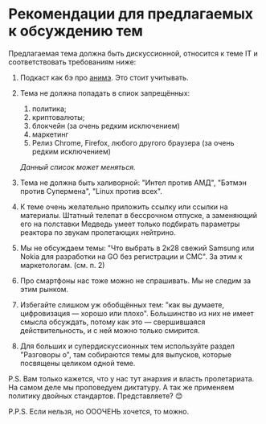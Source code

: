 #  Рекомендации для предлагаемых к обсуждению тем

Предлагаемая тема должна быть дискуссионной, относится к теме IT и соответствовать требованиям ниже:

1. Подкаст как бэ про [анимэ](https://bash.im/quote/42). Это стоит учитывать.

1. Тема не должна попадать в спиок запрещённых:
    1. политика;
    1. криптовалюты;
    1. блокчейн (за очень редким исключением)
    1. маркетинг
    1. Релиз Chrome, Firefox, любого другого браузера (за очень редким исключением)
  
    *Данный список может меняться.*

1. Тема не должна быть халиворной: "Интел против АМД", "Бэтмэн против Супермена", "Linux против всех".

1. К теме очень желательно приложить ссылку или ссылки на материалы. Штатный телепат в бессрочном отпуске, а заменяющий его на полставки Медведь умеет только подбирать параметры реактора по звукам пролетающих нейтрино.

1. Мы не обсуждаем темы: "Что выбрать в 2к28 свежий Samsung или Nokia для разработки на GO без регистрации и СМС". За этим к маркетологам. (см. п. 2)

1. Про смартфоны нас тоже можно не спрашивать. Мы не следим за этим рынком. 

1. Избегайте слишком уж обобщённых тем: "как вы думаете, цифровизация — хорошо или плохо". Большинство из них не имеет смысла обсуждать, потому как это —  свершившаяся действительность, и с ней можно только смирится.

1. Для больших и супердискуссионных тем используйте раздел "Разговоры о", там собираются темы для выпусков, которые посвящены целиком одной теме.

P.S.
Вам только кажется, что у нас тут анархия и власть пролетариата. На самом деле мы проповедуем диктатуру. А так же применяем политику  двойных стандартов. Представляете? 😊

P.P.S.
Если нельзя, но ОООЧЕНЬ хочется, то можно.
